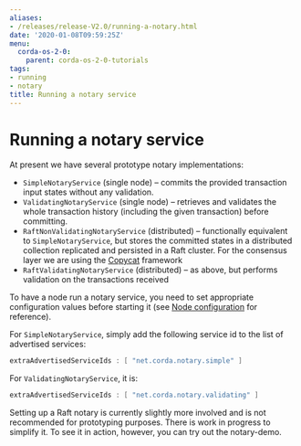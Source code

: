 ```yaml
---
aliases:
- /releases/release-V2.0/running-a-notary.html
date: '2020-01-08T09:59:25Z'
menu:
  corda-os-2-0:
    parent: corda-os-2-0-tutorials
tags:
- running
- notary
title: Running a notary service
---
```



# Running a notary service

At present we have several prototype notary implementations:


* `SimpleNotaryService` (single node) – commits the provided transaction input states without any validation.
* `ValidatingNotaryService` (single node) – retrieves and validates the whole transaction history
(including the given transaction) before committing.
* `RaftNonValidatingNotaryService` (distributed) – functionally equivalent to `SimpleNotaryService`, but stores
the committed states in a distributed collection replicated and persisted in a Raft cluster. For the consensus layer
we are using the [Copycat](http://atomix.io/copycat/) framework
* `RaftValidatingNotaryService` (distributed) – as above, but performs validation on the transactions received

To have a node run a notary service, you need to set appropriate configuration values before starting it
(see [Node configuration](corda-configuration-file.md) for reference).

For `SimpleNotaryService`, simply add the following service id to the list of advertised services:

```kotlin
extraAdvertisedServiceIds : [ "net.corda.notary.simple" ]
```

For `ValidatingNotaryService`, it is:

```kotlin
extraAdvertisedServiceIds : [ "net.corda.notary.validating" ]
```

Setting up a Raft notary is currently slightly more involved and is not recommended for prototyping purposes. There is
work in progress to simplify it. To see it in action, however, you can try out the notary-demo.

